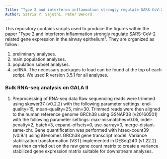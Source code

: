 ```yaml
---
Title: "Type 2 and interferon inflammation strongly regulate SARS-CoV-2 related gene expression in the airway epithelium"
Author: Satria P. Sajuthi, Peter DeFord
---
```


This repository contains scripts used to produce the figures within the paper "Type 2 and interferon inflammation strongly regulate SARS-CoV-2 related gene expression in the airway epithelium". They are organized as follow:
1. preliminary analyses.
2. main population analyses.
3. population subset analyses. 
4. scRNA.
The necessary packages to load can be found at the top of each script. We used R version 3.5.1 for all analyses. 

### Bulk RNA-seq analysis on GALA II
1. Preprocessing of RNA-seq data
Raw sequencing reads were trimmed using skewer37 (v0.2.2) with the following parameter settings: end-quality=15, mean-quality=25, min=30. Trimmed reads were then aligned to the human reference genome GRCh38 using GSNAP38 (v20160501) with the following parameter settings: max-mismatches=0.05, indel-penalty=2, batch=3, expand-offsets=0, use-sarray=0, merge-distant-same-chr. Gene quantification was performed with htseq-count39 (v0.9.1) using iGenomes GRCh38 gene transcript model. Variance stabilization transformation (VST) implemented in DESeq240 (v1.22.2) was then carried out on the raw gene count matrix to create a variance stabilized gene expression matrix suitable for downstream analyses. 

